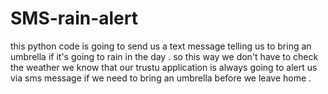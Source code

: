 # SMS-rain-alert

this python code is going to send us a text message telling us to bring an umbrella if it's going to rain in the day .
so this way we don't have to check the weather  we know that our trustu application is always going to alert us via sms message if we need to bring an umbrella before we leave home .
